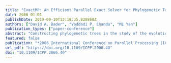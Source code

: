 ```yaml
---
title: "ExactMP: An Efficient Parallel Exact Solver for Phylogenetic Tree Reconstruction Using Maximum Parsimony"
date: 2006-01-01
publishDate: 2019-09-10T12:18:35.828860Z
authors: ["David A. Bader", "Vaddadi P. Chandu", "Mi Yan"]
publication_types: ["paper-conference"]
abstract: "Constructing phylogenetic trees in the study of the evolutionary history of a group organisms is an extremely challenging problem in computational biology. The problem becomes intractable with growing number of organisms. In this paper, we design and implement an efficient parallel solver (ExactMP) using a parsimony based approach for solving this problem. We create a testbed consisting of eighteen datasets of varying size (up to 27 taxa) and difficulty level (easy to hard), containing real (Eukaryotes, Metazoan, and rbcL) and randomly-generated synthetic genome sequences. We demonstrate our ExactMP solver against this testbed and achieve a parallel speedup of up to 7.26 with 8 processors using an 8-way symmetric multiprocessor. The main contributions of this work are: (1) an efficient parallel solver ExactMP for the problem of phylogenetic tree reconstruction using maximum parsimony; (2) a new upper bounding methodology for this problem using heuristic and randomization techniques; and (3) a highly optimized branch and bound algorithm for this problem"
featured: false
publication: "*2006 International Conference on Parallel Processing (ICPP 2006), 14-18 August 2006, Columbus, Ohio, USA*"
url_pdf: "https://doi.org/10.1109/ICPP.2006.40"
doi: "10.1109/ICPP.2006.40"
---
```


